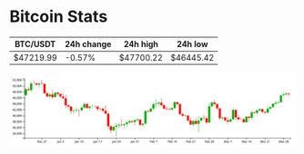 # Bitcoin Stats

BTC/USDT|24h change|24h high|24h low|
|---|---|---|---|
|$47219.99|-0.57%|$47700.22|$46445.42|

<img src="./chart.svg">
